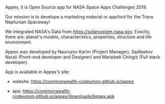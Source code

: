  Appex, it is Open Source app for NASA Space Apps Challenges 2019.
 
 Our mission is to develope a marketing material or app/tool for the Trans Neptunian Spaceway!
 
 We integrated NASA's Data from https://solarsystem.nasa.gov. Exactly, there are: planet's models, characteristics, properties, structure and    life environment.
 
 Appex was developed by Nauruzov Karim (Project Manager), Sadibekov Nurali (Front-end developer and Designer) and Maripbek Chingiz (Full stack developer). 

 App is available in Appex's site:
 
 - website: https://commonwealth-codeunion.github.io/appex
 
 - app: https://commonwealth-codeunion.github.io/appex/downloads/Appex.apk
